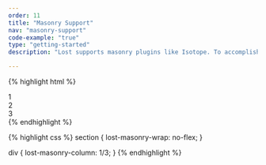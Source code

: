```yaml
---
order: 11
title: "Masonry Support"
nav: "masonry-support"
code-example: "true"
type: "getting-started"
description: "Lost supports masonry plugins like Isotope. To accomplish this we need to change how the margins work. Instead of applying a `margin-right` to everything, we need to apply it to both sides. We've made a couple special properties to help with this: `lost-masonry-column` which creates a margin on the left and right of each element it's applied to, and `lost-masonry-wrap` which wraps your columns and applies a negative margin to the left and right to them to help line them up with containing elements."

---
```


{% highlight html %}
<section>
  <div>1</div>
  <div>2</div>
  <div>3</div>
</section>
{% endhighlight %}

{% highlight css %}
section {
  lost-masonry-wrap: no-flex;
}

div {
  lost-masonry-column: 1/3;
}
{% endhighlight %}
